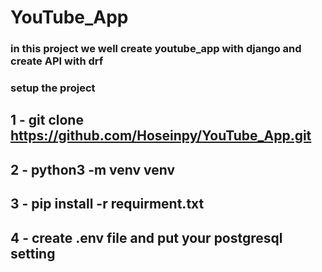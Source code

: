 # YouTube_App

### in this project we well create youtube_app with django and create API with drf

### setup the project
1 - git clone https://github.com/Hoseinpy/YouTube_App.git
---
2 - python3 -m venv venv
---
3 - pip install -r requirment.txt
---
4 - create .env file and put your postgresql setting
---
